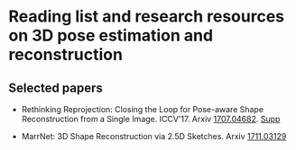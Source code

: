 # Reading list and research resources on 3D pose estimation and reconstruction 

## Selected papers

* Rethinking Reprojection: Closing the Loop for Pose-aware Shape Reconstruction from a Single Image. ICCV'17. Arxiv [1707.04682](https://arxiv.org/abs/1707.04682 "PDF"). [Supp](http://www.hamedkiani.com/uploads/5/1/8/8/51882963/rr_sup.pdf "PDF")

* MarrNet: 3D Shape Reconstruction via 2.5D Sketches. Arxiv [1711.03129](https://arxiv.org/abs/1711.03129 "PDF")

